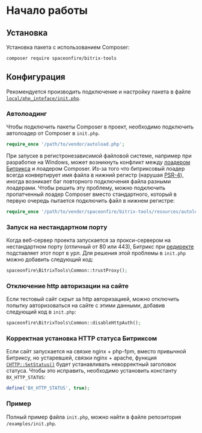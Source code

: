 # Начало работы

## Установка

Установка пакета с использованием Composer:

```bash
composer require spaceonfire/bitrix-tools
```

## Конфигурация

Рекомендуется производить подключение и настройку пакета в файле [`local/php_inteface/init.php`][link-bitrix-init-php].

### Автолоадинг

Чтобы подключить пакеты Composer в проект, необходимо подключить автолоадер от Composer в `init.php`.

```php
require_once '/path/to/vendor/autoload.php';
```

При запуске в регистронезависимой файловой системе, например при разработке на Windows, может возникнуть конфликт между
[лоадером Битрикса][link-bxapi-loader] и лоадером Composer. Из-за того что битриксовый лоадер всегда конвертирует имя
файла в нижний регистр (нарушая [PSR-4][link-psr-4]), иногда возникает баг повторного подключения файла разными лоадерами.
Чтобы решить эту проблему, можно подключить пропатченный лоадер Composer вместо стандартного,
который в первую очередь пытается подключить файл в нижнем регистре:

```php
require_once '/path/to/vendor/spaceonfire/bitrix-tools/resources/autoload.php';
```

### Запуск на нестандартном порту

Когда веб-сервер проекта запускается за прокси-сервером на нестандартном порту (отличный от 80 или 443),
Битрикс при [редиректе][link-bxapi-localredirect] подставляет этот порт в урл. Для решения этой проблемы в `init.php`
можно добавить следующий код:

```php
spaceonfire\BitrixTools\Common::trustProxy();
```

### Отключение http авторизации на сайте

Если тестовый сайт скрыт за http авторизацией, можно отключить попытку авторизоваться на сайте с этими данными,
добавив следующий код в `init.php`:

```php
spaceonfire\BitrixTools\Common::disableHttpAuth();
```

### Корректная установка HTTP статуса Битриксом

Если сайт запускается на связке nginx + php-fpm, вместо привычной Битриксу, но устаревшей, связки nginx + apache,
функция [`CHTTP::SetStatus()`][link-bxapi-chttp-setstatus] будет устанавливать некорректный заголовок статуса.
Чтобы это исправить, необходимо установить константу `BX_HTTP_STATUS`:

```php
define('BX_HTTP_STATUS', true);
```

### Пример

Полный пример файла `init.php`, можно найти в файле репозитория `/examples/init.php`.

[link-bitrix-init-php]: https://dev.1c-bitrix.ru/learning/course/index.php?COURSE_ID=43&LESSON_ID=2916&LESSON_PATH=3913.4776.2916
[link-psr-4]: https://www.php-fig.org/psr/psr-4/
[link-bxapi-localredirect]: https://bxapi.ru/src/?module_id=main&name=LocalRedirect
[link-bxapi-loader]: https://bxapi.ru/src/?module_id=main&name=Loader::autoLoad
[link-bxapi-chttp-setstatus]: https://bxapi.ru/src/?module_id=main&name=CHTTP::SetStatus
